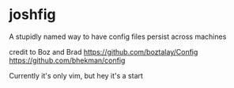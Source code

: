 # joshfig
A stupidly named way to have config files persist across machines

credit to Boz and Brad
https://github.com/boztalay/Config
https://github.com/bhekman/config

Currently it's only vim, but hey it's a start
